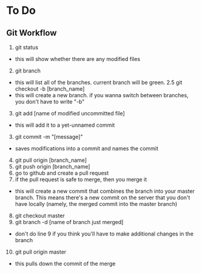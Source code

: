 To Do
=====

Git Workflow
------------
1. git status
  + this will show whether there are any modified files
2. git branch
  + this will list all of the branches. current branch will be green.
2.5 git checkout -b [branch_name]
  + this will create a new branch. if you wanna switch between branches, you don't have to write "-b"
3. git add [name of modified uncommitted file]
  + this will add it to a yet-unnamed commit
3. git commit -m "[message]"
  + saves modifications into a commit and names the commit
4. git pull origin [branch_name]
5. git push origin [branch_name]
6. go to github and create a pull request
7. if the pull request is safe to merge, then you merge it
  + this will create a new commit that combines the branch into your master branch. This means there's a new commit on the server that you don't have locally (namely, the merged commit into the master branch)
8. git checkout master
9. git branch -d [name of branch just merged]
  + don't do line 9 if you think you'll have to make additional changes in the branch
10. git pull origin master
  + this pulls down the commit of the merge

